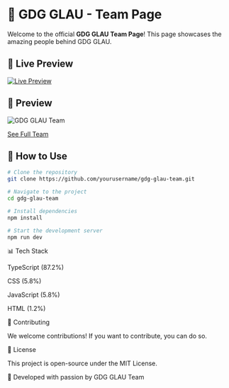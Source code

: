 # 🚀 GDG GLAU - Team Page

Welcome to the official **GDG GLAU Team Page**! This page showcases the amazing people behind GDG GLAU.

## 🔗 Live Preview
[![Live Preview](https://img.shields.io/badge/Live%20Demo-Click%20Here-brightgreen)](https://gdgglau.co/team)

## 📸 Preview  
![GDG GLAU Team](https://blogger.googleusercontent.com/img/a/AVvXsEi-qyvioViMRPpwhVrnFRd4TrK2BF7rIhHfiRXaTjvjuVeY32NSEAsFtVutgno9LBUM_D37bVOUuIVBuieVboXCmdllu8wo8Xrs85ol6t0Aykd9-0KgSMeXBZS5FZnPv1CTXEj0gHWiuqbMM4-0qfmog_33U9bMG1M3M_Vx0fB8FpMOFf8bS-vVyo6su1Jv)  


[See Full Team](https://gdgglau.co/team)  

## 🚀 How to Use

```sh
# Clone the repository
git clone https://github.com/yourusername/gdg-glau-team.git

# Navigate to the project
cd gdg-glau-team

# Install dependencies
npm install

# Start the development server
npm run dev

```
📊 Tech Stack

TypeScript (87.2%)

CSS (5.8%)

JavaScript (5.8%)

HTML (1.2%)

🤝 Contributing

We welcome contributions! If you want to contribute, you can do so.

📜 License

This project is open-source under the MIT License.

💙 Developed with passion by GDG GLAU Team
